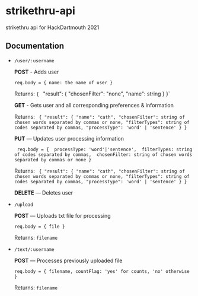 # strikethru-api
strikethru api for HackDartmouth 2021

## Documentation
* `/user/:username`
  
  **POST** - Adds user 
  
  `req.body = { name: the name of user }`
  
  Returns: `{
 `    "result": {
        "chosenFilter": "none",
        "name": string
    }
}`
  
  **GET** - Gets user and all corresponding preferences & information
  
  Returns: ` {
    "result": {
        "name": "cath",
        "chosenFilter": string of chosen words separated by commas or none,
        "filterTypes": string of codes separated by commas,
        "processType": 'word' | 'sentence'
    }
}`
  
  **PUT** — Updates user processing information
  
  
  ` req.body = { 
      processType: 'word'|'sentence', 
      filterTypes: string of codes separated by commas, 
      chosenFilter: string of chosen words separated by commas or none
  }`
  
  Returns: ` {
    "result": {
        "name": "cath",
        "chosenFilter": string of chosen words separated by commas or none,
        "filterTypes": string of codes separated by commas,
        "processType": 'word' | 'sentence'
    }
}`
  
  **DELETE** — Deletes user
  
    
 * `/upload`
  
    **POST** — Uploads txt file for processing 
    
    `req.body = { file }`
    
    Returns: `filename`
    
 * `/text/:username`

    **POST** — Processes previously uploaded file 
    
    `req.body = { filename, countFlag: 'yes' for counts, 'no' otherwise }`

    Returns: `filename`
